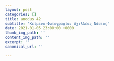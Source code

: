 ```yaml
---
layout: post
categories: []
title: anodus 42
subtitle: 'Κείμενο-Φωτογραφία: Αχιλλέας Νάσιος'
date: 2021-01-05 23:00:00 +0000
thumb_img_path: ''
content_img_path: ''
excerpt: ''
canonical_url: ''

---
```

